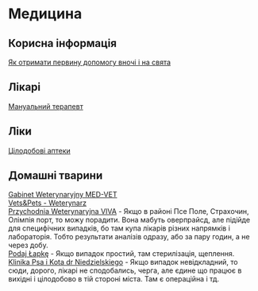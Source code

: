 # Медицина


## Корисна інформація
[Як отримати первину допомогу вночі і на свята][1]

## Лікарі
[Мануальний терапевт][2]

## Ліки
[Цілодобові аптеки][5]<br />

## Домашні тварини
[Gabinet Weterynaryjny MED-VET][3]<br />
[Vets&Pets - Weterynarz][4]<br />
[Przychodnia Weterynaryjna VIVA][6] - Якщо в районі Псе Поле, Страхочин, Олімпія порт, то можу порадити. Вона мабуть оверпрайсд, але підійде для специфічних випадків, бо там купа лікарів різних напрямків і лабораторія. Тобто результати аналізів одразу, або за пару годин, а не через добу. <br />
[Podaj Łapkę][7] - Якщо випадок простий, там стерилізація, щеплення. <br />
[Klinika Psa i Kota dr Niedzielskiego][8] - Якщо випадок невідкладний, то сюди, дорого, лікарі не сподобались, черга, але єдине що працює в вихідні і цілодобово в тій стороні міста. Там є операційна і тд. <br />


<!-- resources -->

[1]: https://pacjent.gov.pl/pacient/pervinna-medichna-dopomoga
[2]: https://instagram.com/massage_bilanchuk?igshid=NDk5N2NlZjQ=
[3]: https://g.co/kgs/JA5xbB
[4]: https://vetsandpets.pl/en/
[5]: https://www.wroclaw.pl/dla-mieszkanca/apteki-calodobowe
[6]: https://maps.app.goo.gl/Ly1qtKst96CheJpu7
[7]: https://maps.app.goo.gl/N9rBFWnBFNzguwDv6
[8]: https://maps.app.goo.gl/KiwJA4c2tNXNeCKv8

